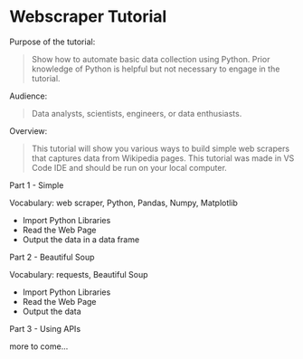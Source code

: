 ﻿# Webscraper Tutorial
 
Purpose of the tutorial: 
> Show how to automate basic data collection using Python. Prior knowledge of Python is helpful but not necessary to engage in the tutorial.

Audience: 
> Data analysts, scientists, engineers, or data enthusiasts.

Overview:
> This tutorial will show you various ways to build simple web scrapers that captures data from Wikipedia pages. This tutorial was made in VS Code IDE and should be run on your local computer.

Part 1 - Simple

Vocabulary: web scraper, Python, Pandas, Numpy, Matplotlib

* Import Python Libraries
* Read the Web Page
* Output the data in a data frame

Part 2 - Beautiful Soup

Vocabulary: requests, Beautiful Soup

* Import Python Libraries
* Read the Web Page
* Output the data

Part 3 - Using APIs

more to come...

